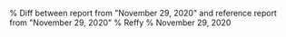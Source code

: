 % Diff between report from "November 29, 2020" and reference report from "November 29, 2020"
% Reffy
% November 29, 2020

